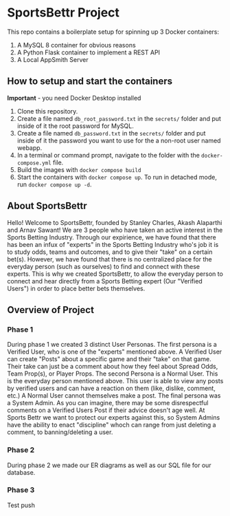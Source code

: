 # SportsBettr Project

This repo contains a boilerplate setup for spinning up 3 Docker containers: 
1. A MySQL 8 container for obvious reasons
1. A Python Flask container to implement a REST API
1. A Local AppSmith Server

## How to setup and start the containers
**Important** - you need Docker Desktop installed

1. Clone this repository.  
1. Create a file named `db_root_password.txt` in the `secrets/` folder and put inside of it the root password for MySQL. 
1. Create a file named `db_password.txt` in the `secrets/` folder and put inside of it the password you want to use for the a non-root user named webapp. 
1. In a terminal or command prompt, navigate to the folder with the `docker-compose.yml` file.  
1. Build the images with `docker compose build`
1. Start the containers with `docker compose up`.  To run in detached mode, run `docker compose up -d`. 

## About SportsBettr
Hello! Welcome to SportsBettr, founded by Stanley Charles, Akash Alaparthi and Arnav Sawant! We are 3 people who have taken an active interest in the Sports Betting Industry. Through our expirience, we have found that there has been an infux of "experts" in the Sports Betting Industry who's job it is to study odds, teams and outcomes, and to give their "take" on a certain bet(s). However, we have found that there is no centralized place for the everyday person (such as ourselves) to find and connect with these experts. This is why we created SportsBettr, to allow the everyday person to connect and hear directly from a Sports Betting expert (Our "Verified Users") in order to place better bets themselves. 

## Overview of Project
### Phase 1
During phase 1 we created 3 distinct User Personas. The first persona is a Verified User, who is one of the "experts" mentioned above. A Verified User can create "Posts" about a specific game and their "take" on that game. Their take can just be a comment about how they feel about Spread Odds, Team Prop(s), or Player Props. The second Persona is a Normal User. This is the everyday person mentioned above. This user is able to view any posts by verified users and can have a reaction on them (like, dislike, comment, etc.) A Normal User cannot themselves make a post. The final persona was a System Admin. As you can imagine, there may be some disrespectful comments on a Verified Users Post if their advice doesn't age well. At Sports Bettr we want to protect our experts against this, so System Admins have the ability to enact "discipline" whoch can range from just deleting a comment, to banning/deleting a user.

### Phase 2
During phase 2 we made our ER diagrams as well as our SQL file for our database. 

### Phase 3





Test push
